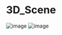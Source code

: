 # 3D_Scene
![image](https://user-images.githubusercontent.com/79030485/221389127-2a4e5065-21bd-431a-a136-1e0d1cec8332.png)
![image](https://user-images.githubusercontent.com/79030485/221389151-06e892b8-9d70-4150-b680-3568fecb195b.png)


